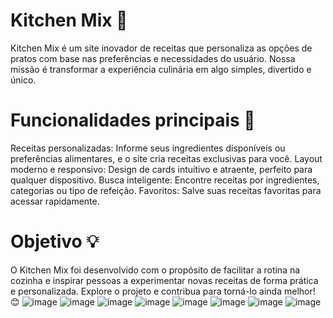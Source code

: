 # Kitchen Mix 🍳
Kitchen Mix é um site inovador de receitas que personaliza as opções de pratos com base nas preferências e necessidades do usuário. Nossa missão é transformar a experiência culinária em algo simples, divertido e único.
<br>
# Funcionalidades principais 🚀
Receitas personalizadas: Informe seus ingredientes disponíveis ou preferências alimentares, e o site cria receitas exclusivas para você.
Layout moderno e responsivo: Design de cards intuitivo e atraente, perfeito para qualquer dispositivo.
Busca inteligente: Encontre receitas por ingredientes, categorias ou tipo de refeição.
Favoritos: Salve suas receitas favoritas para acessar rapidamente.
<br>
# Objetivo 💡
O Kitchen Mix foi desenvolvido com o propósito de facilitar a rotina na cozinha e inspirar pessoas a experimentar novas receitas de forma prática e personalizada.
Explore o projeto e contribua para torná-lo ainda melhor! 😊
![image](https://github.com/user-attachments/assets/5d23bab6-bb45-447a-9f72-23895ea1511c)
![image](https://github.com/user-attachments/assets/c71439ba-5e4c-4e05-aca8-30d73cb8243d)
![image](https://github.com/user-attachments/assets/bc5cfd59-54b6-4514-b036-e8fa570c98ac)
![image](https://github.com/user-attachments/assets/89f92069-20de-4d15-864b-a26300d9fdfb)
![image](https://github.com/user-attachments/assets/274e30b5-59c5-446c-a51d-36dd5b49dbf8)
![image](https://github.com/user-attachments/assets/d808729c-7702-4cd1-9f8a-e1816b10b130)
![image](https://github.com/user-attachments/assets/d75873f8-22dc-4ba3-9e45-ff10aa02b627)
![image](https://github.com/user-attachments/assets/8f166f2e-eae0-4f50-85b4-7c4fab3d5a7d)
